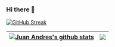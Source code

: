 ### Hi there 👋

<!--
**jabandersnatch/jabandersnatch** is a ✨ _special_ ✨ repository because its `README.md` (this file) appears on your GitHub profile.

Here are some ideas to get you started:

- 🔭 I’m currently working on ...
- 🌱 I’m currently learning ...
- 👯 I’m looking to collaborate on ...
- 🤔 I’m looking for help with ...
- 💬 Ask me about ...
- 📫 How to reach me: ...
- 😄 Pronouns: ...
- ⚡ Fun fact: ...
-->

[![GitHub Streak](https://github-readme-streak-stats.herokuapp.com?user=jabandersnatch&theme=midnight-purple&date_format=M%20j%5B%2C%20Y%5D)](https://git.io/streak-stats)

| <a href="https://github.com/jabandersnatch/github-readme-stats"><img align="center" src="https://github-readme-stats.vercel.app/api?username=jabandersnatch&show_icons=true&include_all_commits=true&theme=midnight-purple&hide_border=true" alt="Juan Andres's github stats" /></a> | <a href="https://github.com/jabandersnatch/github-readme-stats"><img align="center" src="https://github-readme-stats.vercel.app/api/top-langs/?username=jabandersnatch&layout=compact&theme=midnight-purple&hide_border=true" /></a> |
| ------------- | ------------- |
